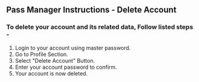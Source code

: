 ## Pass Manager Instructions - Delete Account
### To delete your account and its related data, Follow listed steps - 
 1. Login to your account using master password.
 2. Go to Profile Section.
 3. Select "Delete Account" Button.
 4. Enter your account password to confirm.
 5. Your account is now deleted.
